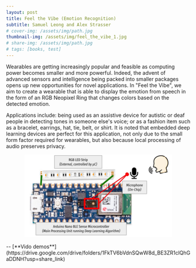 ```yaml
---
layout: post
title: Feel the Vibe (Emotion Recognition)
subtitle: Samuel Leong and Alex Strasser
# cover-img: /assets/img/path.jpg
thumbnail-img: /assets/img/feel_the_vibe_1.jpg
# share-img: /assets/img/path.jpg
# tags: [books, test]
---
```

Wearables are getting increasingly popular and feasible as computing power becomes smaller and more powerful. Indeed, the advent of advanced sensors and intelligence being packed into smaller packages opens up new opportunities for novel applications. In "Feel the Vibe", we aim to create a wearable that is able to display the emotion from speech in the form of an RGB Neopixel Ring that changes colors based on the detected emotion.

Applications include: being used as an assistive device for autistic or deaf people in detecting tones in someone else's voice; or as a fashion item such as a bracelet, earrings, hat, tie, belt, or shirt. It is noted that embedded deep learning devices are perfect for this application, not only due to the small form factor required for wearables, but also because local processing of audio preserves privacy. 
<p align="center"> <img src="/assets/img/feel_the_vibe_1.jpg" width="80%" height="80%"> </p>
-- [**Vido demos**](https://drive.google.com/drive/folders/1FkTV6bVdnSQwW8d_BE3ZR1clQhGaDDNH?usp=share_link)
